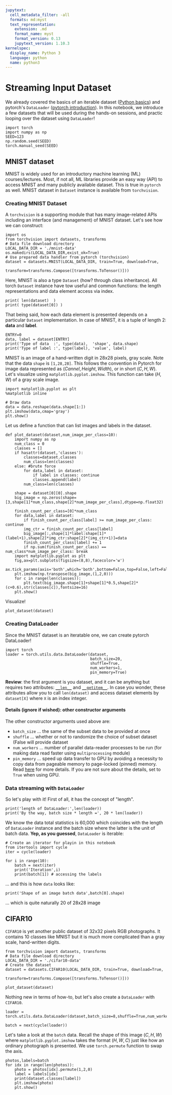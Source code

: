 ```yaml
---
jupytext:
  cell_metadata_filter: -all
  formats: md:myst
  text_representation:
    extension: .md
    format_name: myst
    format_version: 0.13
    jupytext_version: 1.10.3
kernelspec:
  display_name: Python 3
  language: python
  name: python3
---
```


# Streaming Input Dataset

We already covered the basics of an iterable dataset ([Python basics](./Pytorch-02-Python.md)) and pytorch's `DataLoader` ([pytorch introduction](Python-05-Pytorch.md)). In this notebook, we introduce a few datasets that will be used during the hands-on sessions, and practic looping over the dataset using `DataLoader`!
```{code-cell}
import torch
import numpy as np
SEED=123
np.random.seed(SEED)
torch.manual_seed(SEED)
```

## MNIST dataset

MNIST is widely used for an introductory machine learning (ML) courses/lectures. Most, if not all, ML libraries provide an easy way (API) to access MNIST and many publicly available dataset. This is true in `pytorch` as well. MNIST dataset in `Dataset` instance is available from `torchvision`. 

### Creating MNIST Dataset
A `torchvision` is a supporting module that has many image-related APIs including an interface (and management) of MNIST dataset. Let's see how we can construct:
```{code-cell}
import os
from torchvision import datasets, transforms
# Data file download directory
LOCAL_DATA_DIR = './mnist-data'
os.makedirs(LOCAL_DATA_DIR,exist_ok=True)
# Use prepared data handler from pytorch (torchvision)
dataset = datasets.MNIST(LOCAL_DATA_DIR, train=True, download=True,
                         transform=transforms.Compose([transforms.ToTensor()]))
```

Here, MNIST is also a type `Dataset` (how? through class inheritance). All torch `Dataset` instance have tow useful and common functions: the length representations and data element access via index.
```{code-cell}
print( len(dataset)  )
print( type(dataset[0]) )
```

That being said, how each data element is presented depends on a particular `Dataset` implementation. In case of MNIST, it is a tuple of length 2: **data** and **label**.
```{code-cell}
ENTRY=0
data, label = dataset[ENTRY]
print('Type of data  :', type(data),  'shape', data.shape)
print('Type of label :', type(label), 'value', label)
```

MNIST is an image of a hand-written digit in 28x28 pixels, gray scale. Note that the data `shape` is `[1,28,28]`. This follows the convention in Pytorch for image data represented as $(Cannel,Height,Width)$, or in short $(C,H,W)$. Let's visualize using `matplotlib.pyplot.imshow`. This function can take $(H,W)$ of a gray scale image. 
```{code-cell}
import matplotlib.pyplot as plt
%matplotlib inline

# Draw data
data = data.reshape(data.shape[1:])
plt.imshow(data,cmap='gray')
plt.show()
```

Let us define a function that can list images and labels in the dataset.
```{code-cell}
def plot_dataset(dataset,num_image_per_class=10):
    import numpy as np
    num_class = 0
    classes = []
    if hasattr(dataset,'classes'):
        classes=dataset.classes
        num_class=len(classes)
    else: #brute force
        for data,label in dataset:
            if label in classes: continue
            classes.append(label)
        num_class=len(classes)
    
    shape = dataset[0][0].shape
    big_image = np.zeros(shape=[3,shape[1]*num_class,shape[2]*num_image_per_class],dtype=np.float32)
    
    finish_count_per_class=[0]*num_class
    for data,label in dataset:
        if finish_count_per_class[label] >= num_image_per_class: continue
        img_ctr = finish_count_per_class[label]
        big_image[:,shape[1]*label:shape[1]*(label+1),shape[2]*img_ctr:shape[2]*(img_ctr+1)]=data
        finish_count_per_class[label] += 1
        if np.sum(finish_count_per_class) == num_class*num_image_per_class: break
    import matplotlib.pyplot as plt
    fig,ax=plt.subplots(figsize=(8,8),facecolor='w')
    ax.tick_params(axis='both',which='both',bottom=False,top=False,left=False,right=False,labelleft=False,labelbottom=False)
    plt.imshow(np.transpose(big_image,(1,2,0)))
    for c in range(len(classes)):
        plt.text(big_image.shape[1]+shape[1]*0.5,shape[2]*(c+0.6),str(classes[c]),fontsize=16)
    plt.show()
```

Visualize!
```{code-cell}
plot_dataset(dataset)
```

### Creating DataLoader

Since the MNIST dataset is an iteratable one, we can create pytorch DataLoader! 
```{code-cell}
import torch
loader = torch.utils.data.DataLoader(dataset,
                                     batch_size=20,
                                     shuffle=True,
                                     num_workers=1,
                                     pin_memory=True)
```

**Review**: the first argument is you dataset, and it can be anything but requires two attributes: [`__len__`](https://docs.python.org/3/reference/datamodel.html#object.__len__) and [`__getitem__`](https://docs.python.org/3/reference/datamodel.html#object.__getitem__). In case you wonder, these attributes allow you to call `len(dataset)` and access dataset elements  by `dataset[X]` where `X` is an index integer.

#### Details (ignore if wished): other constructor arguments
The other constructor arguments used above are:
* `batch_size` ... the same of the subset data to be provided at once
* `shuffle` ... whether or not to randomize the choice of subset dataset (False will provide dataset
* `num_workers` ... number of parallel data-reader processes to be run (for making data read faster using `multiprocessing` module)
* `pin_memory` ... speed up data transfer to GPU by avoiding a necessity to copy data from pageable memory to page-locked (pinned) memory. Read [here](https://devblogs.nvidia.com/how-optimize-data-transfers-cuda-cc/) for more details. If you are not sure about the details, set to `True` when using GPU. 

### Data streaming with `DataLoader`
So let's play with it! First of all, it has the concept of "length".
```{code-cell}
print('length of DataLoader:',len(loader))
print('By the way, batch size * length =', 20 * len(loader))
```

We know the data total statistics is 60,000 which coincides with the length of `DataLoader` instance and the batch size where the latter is the unit of batch data. **Yep, as you guessed**, `DataLoader` is iterable: 
```{code-cell}
# Create an iterator for playin in this notebook
from itertools import cycle
iter = cycle(loader)

for i in range(10):
    batch = next(iter)    
    print('Iteration',i)
    print(batch[1]) # accessing the labels
```

... and this is how `data` looks like:
```{code-cell}
print('Shape of an image batch data',batch[0].shape)
```

... which is quite naturally 20 of 28x28 image


## CIFAR10 

`CIFAR10` is yet another public dataset of 32x32 pixels RGB photographs. It contains 10 classes like MNIST but it is much more complicated than a gray scale, hand-written digits.
```{code-cell}
from torchvision import datasets, transforms
# Data file download directory
LOCAL_DATA_DIR = './cifar10-data'
# Create the dataset
dataset = datasets.CIFAR10(LOCAL_DATA_DIR, train=True, download=True,
                           transform=transforms.Compose([transforms.ToTensor()]))

plot_dataset(dataset)
```

Nothing new in terms of how-to, but let's also create a `DataLoader` with `CIFAR10`.
```{code-cell}
loader = torch.utils.data.DataLoader(dataset,batch_size=8,shuffle=True,num_workers=1,pin_memory=True)

batch = next(cycle(loader))
```

Let's take a look at the `batch` data. Recall the shape of this image $(C,H,W)$ where `matplotlib.pyplot.imshow` takes the format $(H,W,C)$ just like how an ordinary photograph is presented. We use `torch.permute` function to swap the axis.
```{code-cell}
photos,labels=batch
for idx in range(len(photos)):
    photo = photos[idx].permute(1,2,0)
    label = labels[idx]
    print(dataset.classes[label])
    plt.imshow(photo)
    plt.show()
```





